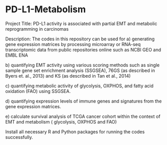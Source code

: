 # PD-L1-Metabolism
Project Title: PD-L1 activity is associated with partial EMT and metabolic reprogramming in carcinomas

Description: The codes in this repository can be used for 
a) generating gene expression matrices by processing microarray or RNA-seq transcriptomic data from public repositories online such as NCBI GEO and EMBL ENA

b) quantifying EMT activity using various scoring methods such as single sample gene set enrichment analysis (SSGSEA), 76GS (as described in Byers et. al., 2013) 
and KS (as described in Tan et al., 2014) 

c) quantifying metabolic activity of glycolysis, OXPHOS, and fatty acid oxidation (FAO) using SSGSEA. 

d) quantifying expression levels of immune genes and signatures from the gene expression matrices.

e) calculate survival analysis of TCGA cancer cohort within the context of EMT and metabolism ( glycolysis, OXPHOS and FAO)

Install all necessary R and Python packages for running the codes successfully. 
